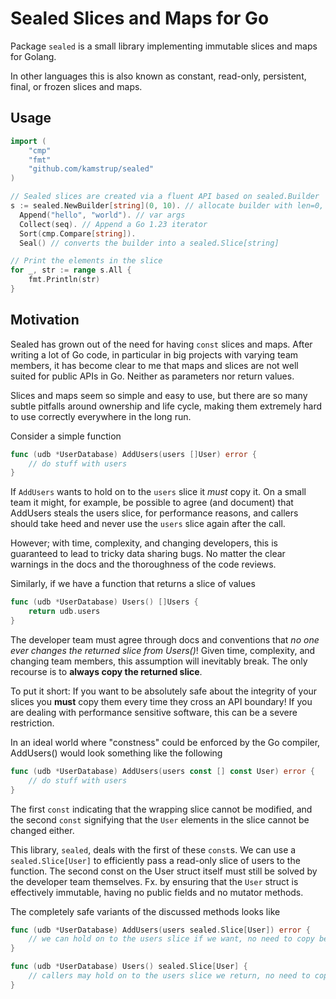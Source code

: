 # Sealed Slices and Maps for Go

Package `sealed` is a small library implementing immutable slices and maps for Golang.

In other languages this is also known as constant, read-only, persistent, final, or frozen slices and maps.

## Usage
```go
import (
	"cmp"
	"fmt"
	"github.com/kamstrup/sealed"
)

// Sealed slices are created via a fluent API based on sealed.Builder
s := sealed.NewBuilder[string](0, 10). // allocate builder with len=0, cap=10
  Append("hello", "world"). // var args
  Collect(seq). // Append a Go 1.23 iterator
  Sort(cmp.Compare[string]).
  Seal() // converts the builder into a sealed.Slice[string]

// Print the elements in the slice
for _, str := range s.All {
	fmt.Println(str)
}
```

## Motivation

Sealed has grown out of the need for having `const` slices and maps. After writing a lot of Go code,
in particular in big projects with varying team members, it has become clear to me that maps and slices
are not well suited for public APIs in Go. Neither as parameters nor return values.

Slices and maps seem so simple and easy to use, but there are so many subtle pitfalls around ownership
and life cycle, making them extremely hard to use correctly everywhere in the long run.

Consider a simple function
```go
func (udb *UserDatabase) AddUsers(users []User) error {
	// do stuff with users
}
```
If `AddUsers` wants to hold on to the `users` slice it *must* copy it.
On a small team it might, for example, be possible to agree (and document) that AddUsers steals
the users slice, for performance reasons, and callers should take heed and never use the `users`
slice again after the call.

However; with time, complexity, and changing developers, this is guaranteed to lead to tricky
data sharing bugs. No matter the clear warnings in the docs and the thoroughness of the code reviews.

Similarly, if we have a function that returns a slice of values
```go
func (udb *UserDatabase) Users() []Users {
	return udb.users
}
```
The developer team must agree through docs and conventions that _no one ever changes the returned slice
from Users()_! Given time, complexity, and changing team members, this assumption will inevitably break.
The only recourse is to **always copy the returned slice**.

To put it short: If you want to be absolutely safe about the integrity of your slices you **must**
copy them every time they cross an API boundary! If you are dealing with performance sensitive software,
this can be a severe restriction.

In an ideal world where "constness" could be enforced by the Go compiler, AddUsers() would look something
like the following
```go
func (udb *UserDatabase) AddUsers(users const [] const User) error {
	// do stuff with users
}
```
The first `const` indicating that the wrapping slice cannot be modified, and the second `const` signifying
that the `User` elements in the slice cannot be changed either.

This library, `sealed`, deals with the first of these `const`s. We can use a `sealed.Slice[User]` to 
efficiently pass a read-only slice of users to the function. The second const on the User struct itself must
still be solved by the developer team themselves. Fx. by ensuring that the `User` struct is effectively immutable,
having no public fields and no mutator methods.

The completely safe variants of the discussed methods looks like
```go
func (udb *UserDatabase) AddUsers(users sealed.Slice[User]) error {
	// we can hold on to the users slice if we want, no need to copy because it is read-only.
}

func (udb *UserDatabase) Users() sealed.Slice[User] {
    // callers may hold on to the users slice we return, no need to copy because it is read-only.
}
```
